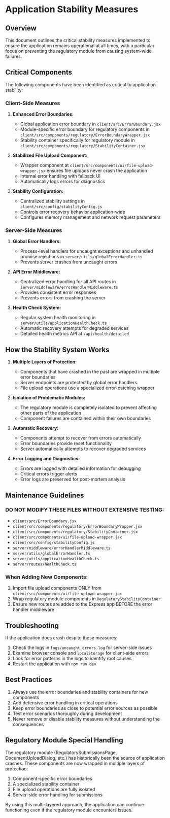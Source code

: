 # Application Stability Measures

## Overview

This document outlines the critical stability measures implemented to ensure the application remains operational at all times, with a particular focus on preventing the regulatory module from causing system-wide failures.

## Critical Components

The following components have been identified as critical to application stability:

### Client-Side Measures

1. **Enhanced Error Boundaries:**
   - Global application error boundary in `client/src/ErrorBoundary.jsx`
   - Module-specific error boundary for regulatory components in `client/src/components/regulatory/ErrorBoundaryWrapper.jsx`
   - Stability container specifically for regulatory module in `client/src/components/regulatory/StabilityContainer.jsx`

2. **Stabilized File Upload Component:**
   - Wrapper component at `client/src/components/ui/file-upload-wrapper.jsx` ensures file uploads never crash the application
   - Internal error handling with fallback UI
   - Automatically logs errors for diagnostics

3. **Stability Configuration:**
   - Centralized stability settings in `client/src/config/stabilityConfig.js`
   - Controls error recovery behavior application-wide
   - Configures memory management and network request parameters

### Server-Side Measures

1. **Global Error Handlers:**
   - Process-level handlers for uncaught exceptions and unhandled promise rejections in `server/utils/globalErrorHandler.ts`
   - Prevents server crashes from uncaught errors

2. **API Error Middleware:**
   - Centralized error handling for all API routes in `server/middleware/errorHandlerMiddleware.ts`
   - Provides consistent error responses
   - Prevents errors from crashing the server

3. **Health Check System:**
   - Regular system health monitoring in `server/utils/applicationHealthCheck.ts`
   - Automatic recovery attempts for degraded services
   - Detailed health metrics API at `/api/health/detailed`

## How the Stability System Works

1. **Multiple Layers of Protection:**
   - Components that have crashed in the past are wrapped in multiple error boundaries
   - Server endpoints are protected by global error handlers
   - File upload operations use a specialized error-catching wrapper

2. **Isolation of Problematic Modules:**
   - The regulatory module is completely isolated to prevent affecting other parts of the application
   - Component failures are contained within their own boundaries

3. **Automatic Recovery:**
   - Components attempt to recover from errors automatically
   - Error boundaries provide reset functionality
   - Server automatically attempts to recover degraded services

4. **Error Logging and Diagnostics:**
   - Errors are logged with detailed information for debugging
   - Critical errors trigger alerts
   - Error logs are preserved for post-mortem analysis

## Maintenance Guidelines

### DO NOT MODIFY THESE FILES WITHOUT EXTENSIVE TESTING:

- `client/src/ErrorBoundary.jsx`
- `client/src/components/regulatory/ErrorBoundaryWrapper.jsx`
- `client/src/components/regulatory/StabilityContainer.jsx`
- `client/src/components/ui/file-upload-wrapper.jsx`
- `client/src/config/stabilityConfig.js`
- `server/middleware/errorHandlerMiddleware.ts`
- `server/utils/globalErrorHandler.ts`
- `server/utils/applicationHealthCheck.ts`
- `server/routes/healthCheck.ts`

### When Adding New Components:

1. Import file upload components ONLY from `client/src/components/ui/file-upload-wrapper.jsx`
2. Wrap regulatory module components in `RegulatoryStabilityContainer`
3. Ensure new routes are added to the Express app BEFORE the error handler middleware

## Troubleshooting

If the application does crash despite these measures:

1. Check the logs in `logs/uncaught_errors.log` for server-side issues
2. Examine browser console and `localStorage` for client-side errors
3. Look for error patterns in the logs to identify root causes
4. Restart the application with `npm run dev`

## Best Practices

1. Always use the error boundaries and stability containers for new components
2. Add defensive error handling in critical operations
3. Keep error boundaries as close to potential error sources as possible
4. Test error scenarios thoroughly during development
5. Never remove or disable stability measures without understanding the consequences

## Regulatory Module Special Handling

The regulatory module (RegulatorySubmissionsPage, DocumentUploadDialog, etc.) has historically been the source of application crashes. These components are now wrapped in multiple layers of protection:

1. Component-specific error boundaries
2. A specialized stability container
3. File upload operations are fully isolated
4. Server-side error handling for submissions

By using this multi-layered approach, the application can continue functioning even if the regulatory module encounters issues.